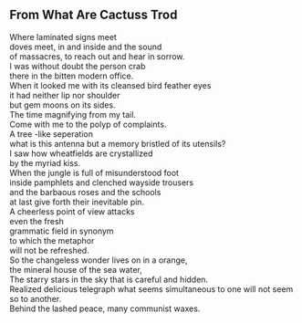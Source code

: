 From What Are Cactuss Trod
--------------------------
Where laminated signs meet  
doves meet, in and inside and the sound  
of massacres, to reach out and hear in sorrow.  
I was without doubt the person crab  
there in the bitten modern office.  
When it looked me with its cleansed bird feather eyes  
it had neither lip nor shoulder  
but gem moons on its sides.  
The time magnifying from my tail.  
Come with me to the polyp of complaints.  
A tree -like seperation  
what is this antenna but a memory bristled of its utensils?  
I saw how wheatfields are crystallized  
by the myriad kiss.  
When the jungle is full of misunderstood foot  
inside pamphlets and clenched wayside trousers  
and the barbaous roses and the schools  
at last give forth their inevitable pin.  
A cheerless point of view attacks  
even the fresh  
grammatic field in synonym  
to which the metaphor  
will not be refreshed.  
So the changeless wonder lives on in a orange,  
the mineral house of the sea water,  
The starry stars in the sky that is careful and hidden.  
Realized delicious telegraph what seems simultaneous to one will not seem so to another.  
Behind the lashed peace, many communist waxes.  
